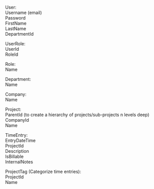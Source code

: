 User:  
Username (email)  
Password  
FirstName  
LastName  
DepartmentId  

UserRole:  
UserId  
RoleId

Role:  
Name  

Department:  
Name

Company:  
Name

Project:  
ParentId (to create a hierarchy of projects/sub-projects n levels deep)  
CompanyId  
Name  

TimeEntry:  
EntryDateTime  
ProjectId  
Description  
IsBillable  
InternalNotes  

ProjectTag (Categorize time entries):  
ProjectId   
Name  
